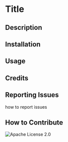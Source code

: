 # Title

## Description

## Installation

## Usage

## Credits

## Reporting Issues
how to report issues

## How to Contribute

![Apache License 2.0](https://img.shields.io/badge/Apache_License_2.0)
